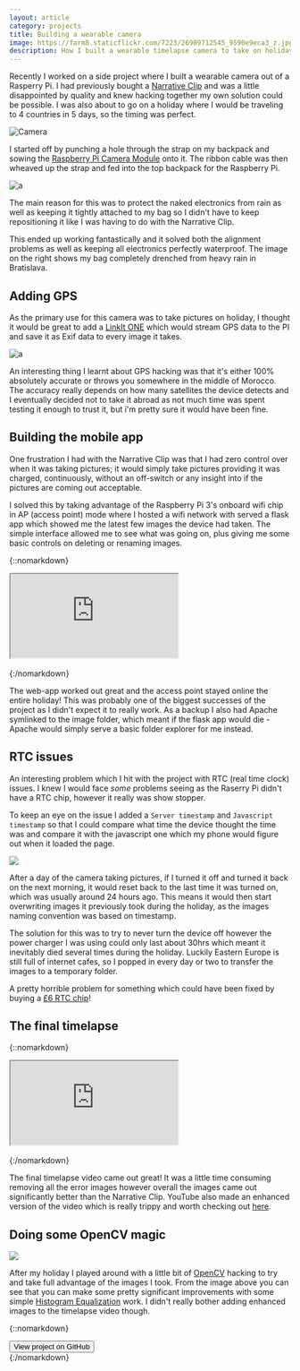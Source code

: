 ```yaml
---
layout: article
category: projects
title: Building a wearable camera
image: https://farm8.staticflickr.com/7223/26909712545_9590e9eca3_z.jpg
description: How I built a wearable timelapse camera to take on holiday
---
```

Recently I worked on a side project where I built a wearable camera out of a Rasperry Pi. I had previously bought a [Narrative Clip](http://getnarrative.com) and was a little disappointed by quality and knew hacking together my own solution could be possible. I was also about to go on a holiday where I would be traveling to 4 countries in 5 days, so the timing was perfect.

![Camera](https://farm8.staticflickr.com/7223/26909712545_9590e9eca3_b.jpg)

I started off by punching a hole through the strap on my backpack and sowing the [Raspberry Pi Camera Module](https://www.raspberrypi.org/products/camera-module/) onto it. The ribbon cable was then wheaved up the strap and fed into the top backpack for the Raspberry Pi.

![a](https://farm8.staticflickr.com/7361/26738920480_b515477bbd_b.jpg)

The main reason for this was to protect the naked electronics from rain as well as keeping it tightly attached to my bag so I didn't have to keep repositioning it like I was having to do with the Narrative Clip.

This ended up working fantastically and it solved both the alignment problems as well as keeping all electronics perfectly waterproof. The image on the right shows my bag completely drenched from heavy rain in Bratislava.

## Adding GPS
As the primary use for this camera was to take pictures on holiday, I thought it would be great to add a [LinkIt ONE](www.seeedstudio.com/depot/LinkIt-ONE-p-2017.htm) which would stream GPS data to the PI and save it as Exif data to every image it takes.

![a](https://farm8.staticflickr.com/7639/26842324651_a32afb9c6b_b.jpg)

An interesting thing I learnt about GPS hacking was that it's either 100% absolutely accurate or throws you somewhere in the middle of Morocco. The accuracy really depends on how many satellites the device detects and I eventually decided not to take it abroad as not much time was spent testing it enough to trust it, but i'm pretty sure it would have been fine.

## Building the mobile app
One frustration I had with the Narrative Clip was that I had zero control over when it was taking pictures; it would simply take pictures providing it was charged, continuously, without an off-switch or any insight into if the pictures are coming out acceptable.

I solved this by taking advantage of the Raspberry Pi 3's onboard wifi chip in AP (access point) mode where I hosted a wifi network with served a flask app which showed me the latest few images the device had taken. The simple interface allowed me to see what was going on, plus giving me some basic controls on deleting or renaming images.

{::nomarkdown}
<div class="embed-responsive embed-responsive-16by9">
  <iframe class="embed-responsive-item" src="https://www.youtube.com/embed/HfgG5CLCRLc?autoplay=1&showinfo=0&controls=0&rel=0&enablejsapi=1"></iframe>
</div>
<br />
{:/nomarkdown}

The web-app worked out great and the access point stayed online the entire holiday! This was probably one of the biggest successes of the project as I didn't expect it to really work. As a backup I also had Apache symlinked to the image folder, which meant if the flask app would die - Apache would simply serve a basic folder explorer for me instead.

## RTC issues
An interesting problem which I hit with the project with RTC (real time clock) issues. I knew I would face *some* problems seeing as the Raserry Pi didn't have a RTC chip, however it really was show stopper.

To keep an eye on the issue I added a `Server timestamp` and `Javascript timestamp` so that I could compare what time the device thought the time was and compare it with the javascript one which my phone would figure out when it loaded the page.

![](https://farm8.staticflickr.com/7145/26909712615_a10772ebbe_b.jpg)

After a day of the camera taking pictures, if I turned it off and turned it back on the next morning, it would reset back to the last time it was turned on, which was usually around 24 hours ago. This means it would then start overwriting images it previously took during the holiday, as the images naming convention was based on timestamp.

The solution for this was to try to never turn the device off however the power charger I was using could only last about 30hrs which meant it inevitably died several times during the holiday. Luckily Eastern Europe is still full of internet cafes, so I popped in every day or two to transfer the images to a temporary folder.

A pretty horrible problem for something which could have been fixed by buying a [£6 RTC chip](https://www.amazon.co.uk/dp/B0183FYQE4)!

## The final timelapse
{::nomarkdown}
<div class="embed-responsive embed-responsive-16by9">
  <iframe class="embed-responsive-item" src="https://www.youtube.com/embed/7EdWATnhQqs?showinfo=0&controls=0&rel=0&enablejsapi=1"></iframe>
</div>
<br />
{:/nomarkdown}

The final timelapse video came out great! It was a little time consuming removing all the error images however overall the images came out significantly better than the Narrative Clip. YouTube also made an enhanced version of the video which is really trippy and worth checking out [here](https://www.youtube.com/watch?v=zZCLcSVmd8U).

## Doing some OpenCV magic
![](https://farm8.staticflickr.com/7699/26909712775_8a569e0383_b.jpg)

After my holiday I played around with a little bit of [OpenCV](http://opencv.org) hacking to try and take full advantage of the images I took. From the image above you can see that you can make some pretty significant improvements with some simple [Histogram Equalization](http://docs.opencv.org/3.1.0/d5/daf/tutorial_py_histogram_equalization.html#gsc.tab=0) work. I didn't really bother adding enhanced images to the timelapse video though.

{::nomarkdown}
<div class="text-center">
  <a href="https://github.com/Manoj-nathwani/raspberry-pi-timelapse-camera"><button type="button" class="btn btn-lg btn-default"><i class="fa fa-github fa-lg"></i> View project on GitHub</button></a>
</div>
{:/nomarkdown}
